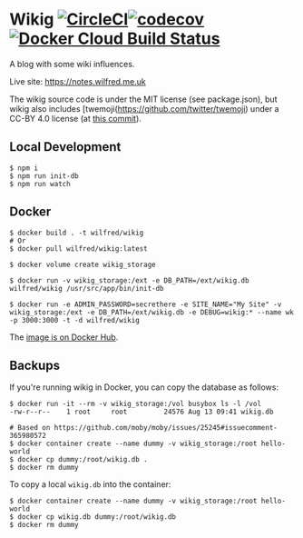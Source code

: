# Wikig [![CircleCI](https://circleci.com/gh/Wilfred/wikig.svg?style=svg)](https://circleci.com/gh/Wilfred/wikig)[![codecov](https://codecov.io/gh/Wilfred/wikig/branch/master/graph/badge.svg)](https://codecov.io/gh/Wilfred/wikig)[![Docker Cloud Build Status](https://img.shields.io/docker/cloud/build/wilfred/wikig.svg)](https://hub.docker.com/r/wilfred/wikig)

A blog with some wiki influences.

Live site: https://notes.wilfred.me.uk

The wikig source code is under the MIT license (see package.json), but
wikig also includes [twemoji(https://github.com/twitter/twemoji) under
a CC-BY 4.0 license (at [this
commit](https://github.com/twitter/twemoji/commit/2ad9f87b730cb1466c1accbf4d08606447271d9b)).

## Local Development

```
$ npm i
$ npm run init-db
$ npm run watch
```

## Docker

```
$ docker build . -t wilfred/wikig
# Or
$ docker pull wilfred/wikig:latest

$ docker volume create wikig_storage

$ docker run -v wikig_storage:/ext -e DB_PATH=/ext/wikig.db wilfred/wikig /usr/src/app/bin/init-db

$ docker run -e ADMIN_PASSWORD=secrethere -e SITE_NAME="My Site" -v wikig_storage:/ext -e DB_PATH=/ext/wikig.db -e DEBUG=wikig:* --name wk -p 3000:3000 -t -d wilfred/wikig
```

The [image is on Docker
Hub](https://hub.docker.com/r/wilfred/wikig).

## Backups

If you're running wikig in Docker, you can copy the database as
follows:

```
$ docker run -it --rm -v wikig_storage:/vol busybox ls -l /vol
-rw-r--r--    1 root     root         24576 Aug 13 09:41 wikig.db

# Based on https://github.com/moby/moby/issues/25245#issuecomment-365980572
$ docker container create --name dummy -v wikig_storage:/root hello-world
$ docker cp dummy:/root/wikig.db .
$ docker rm dummy
```

To copy a local `wikig.db` into the container:

```
$ docker container create --name dummy -v wikig_storage:/root hello-world
$ docker cp wikig.db dummy:/root/wikig.db
$ docker rm dummy
```
